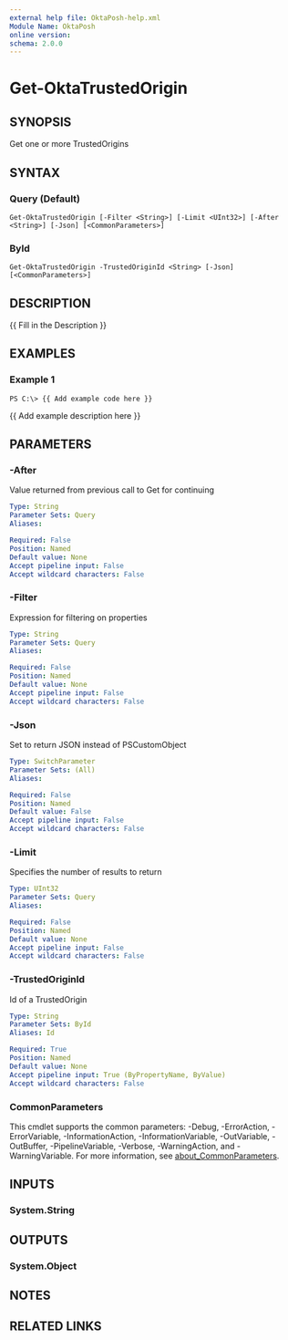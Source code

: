 ```yaml
---
external help file: OktaPosh-help.xml
Module Name: OktaPosh
online version:
schema: 2.0.0
---
```


# Get-OktaTrustedOrigin

## SYNOPSIS
Get one or more TrustedOrigins

## SYNTAX

### Query (Default)
```
Get-OktaTrustedOrigin [-Filter <String>] [-Limit <UInt32>] [-After <String>] [-Json] [<CommonParameters>]
```

### ById
```
Get-OktaTrustedOrigin -TrustedOriginId <String> [-Json] [<CommonParameters>]
```

## DESCRIPTION
{{ Fill in the Description }}

## EXAMPLES

### Example 1
```
PS C:\> {{ Add example code here }}
```

{{ Add example description here }}

## PARAMETERS

### -After
Value returned from previous call to Get for continuing

```yaml
Type: String
Parameter Sets: Query
Aliases:

Required: False
Position: Named
Default value: None
Accept pipeline input: False
Accept wildcard characters: False
```

### -Filter
Expression for filtering on properties

```yaml
Type: String
Parameter Sets: Query
Aliases:

Required: False
Position: Named
Default value: None
Accept pipeline input: False
Accept wildcard characters: False
```

### -Json
Set to return JSON instead of PSCustomObject

```yaml
Type: SwitchParameter
Parameter Sets: (All)
Aliases:

Required: False
Position: Named
Default value: False
Accept pipeline input: False
Accept wildcard characters: False
```

### -Limit
Specifies the number of results to return

```yaml
Type: UInt32
Parameter Sets: Query
Aliases:

Required: False
Position: Named
Default value: None
Accept pipeline input: False
Accept wildcard characters: False
```

### -TrustedOriginId
Id of a TrustedOrigin

```yaml
Type: String
Parameter Sets: ById
Aliases: Id

Required: True
Position: Named
Default value: None
Accept pipeline input: True (ByPropertyName, ByValue)
Accept wildcard characters: False
```

### CommonParameters
This cmdlet supports the common parameters: -Debug, -ErrorAction, -ErrorVariable, -InformationAction, -InformationVariable, -OutVariable, -OutBuffer, -PipelineVariable, -Verbose, -WarningAction, and -WarningVariable. For more information, see [about_CommonParameters](http://go.microsoft.com/fwlink/?LinkID=113216).

## INPUTS

### System.String
## OUTPUTS

### System.Object
## NOTES

## RELATED LINKS
